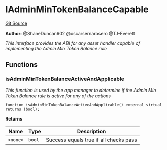 # IAdminMinTokenBalanceCapable
[Git Source](https://github.com/thrackle-io/tron/blob/f0e9b435619e8bdc38f4e9105781dfc663d9f089/src/client/token/IAdminMinTokenBalanceCapable.sol)

**Author:**
@ShaneDuncan602 @oscarsernarosero @TJ-Everett

*This interface provides the ABI for any asset handler capable of implementing the Admin Min Token Balance rule*


## Functions
### isAdminMinTokenBalanceActiveAndApplicable

*This function is used by the app manager to determine if the Admin Min Token Balance rule is active for any of the actions*


```solidity
function isAdminMinTokenBalanceActiveAndApplicable() external virtual returns (bool);
```
**Returns**

|Name|Type|Description|
|----|----|-----------|
|`<none>`|`bool`|Success equals true if all checks pass|


